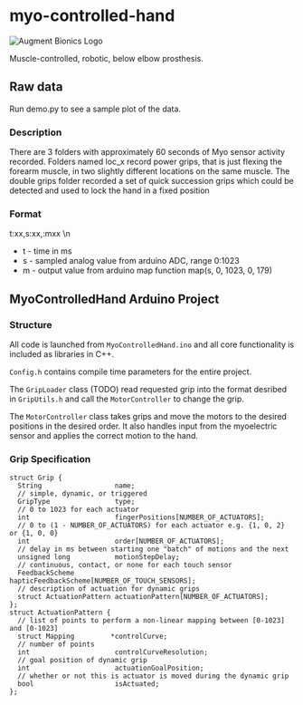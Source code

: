 # myo-controlled-hand

![Augment Bionics Logo][logo]

Muscle-controlled, robotic, below elbow prosthesis.

## Raw data
Run demo.py to see a sample plot of the data.

### Description
There are 3 folders with approximately 60 seconds of Myo sensor activity recorded. Folders named loc_x record power grips, that is just flexing the forearm muscle, in two slightly different locations on the same muscle. The double grips folder recorded a set of quick succession grips which could be detected and used to lock the hand in a fixed position

### Format
t:xx,s:xx,:mxx \n

  * t - time in ms
  * s - sampled analog value from arduino ADC, range 0:1023
  * m - output value from arduino map function map(s, 0, 1023, 0, 179)

## MyoControlledHand Arduino Project
### Structure
All code is launched from `MyoControlledHand.ino` and all core functionality is included as libraries in C++.

`Config.h` contains compile time parameters for the entire project.

The `GripLoader` class (TODO) read requested grip into the format desribed in `GripUtils.h` and call the `MotorController` to change the grip.

The `MotorController` class takes grips and move the motors to the desired positions in the desired order. It also handles input from the myoelectric sensor and applies the correct motion to the hand.

### Grip Specification

```
struct Grip {
  String                  name;
  // simple, dynamic, or triggered
  GripType                type;
  // 0 to 1023 for each actuator
  int                     fingerPositions[NUMBER_OF_ACTUATORS];
  // 0 to (1 - NUMBER_OF_ACTUATORS) for each actuator e.g. {1, 0, 2} or {1, 0, 0}
  int                     order[NUMBER_OF_ACTUATORS];
  // delay in ms between starting one "batch" of motions and the next
  unsigned long           motionStepDelay;
  // continuous, contact, or none for each touch sensor
  FeedbackScheme          hapticFeedbackScheme[NUMBER_OF_TOUCH_SENSORS];
  // description of actuation for dynamic grips
  struct ActuationPattern actuationPattern[NUMBER_OF_ACTUATORS];
};
struct ActuationPattern {
  // list of points to perform a non-linear mapping between [0-1023] and [0-1023]
  struct Mapping         *controlCurve;
  // number of points
  int                     controlCurveResolution;
  // goal position of dynamic grip
  int                     actuationGoalPosition;
  // whether or not this is actuator is moved during the dynamic grip
  bool                    isActuated;
};
```
[logo]: https://www.eng.ed.ac.uk/sites/eng.ed.ac.uk/files/images/augment-bionics-logo-100h.jpg "Augment Bionics Logo"
